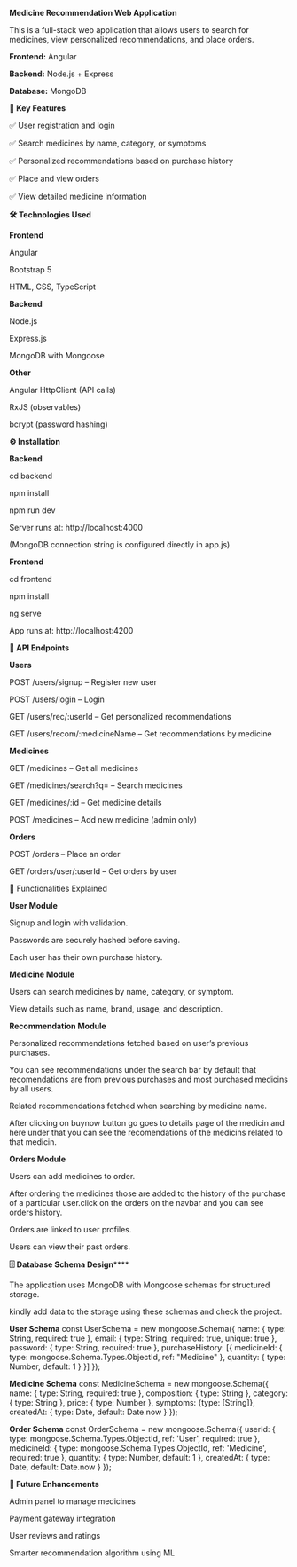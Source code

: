**Medicine Recommendation Web Application**

This is a full-stack web application that allows users to search for medicines, view personalized recommendations, and place orders.

**Frontend:** Angular

**Backend:** Node.js + Express

**Database:** MongoDB

**🚀 Key Features**

✅ User registration and login

✅ Search medicines by name, category, or symptoms

✅ Personalized recommendations based on purchase history

✅ Place and view orders

✅ View detailed medicine information

**🛠️ Technologies Used**

**Frontend**

Angular

Bootstrap 5

HTML, CSS, TypeScript

**Backend**

Node.js

Express.js

MongoDB with Mongoose

**Other**

Angular HttpClient (API calls)

RxJS (observables)

bcrypt (password hashing)

**⚙️ Installation**

**Backend**

cd backend

npm install

npm run dev


Server runs at: http://localhost:4000

(MongoDB connection string is configured directly in app.js)

**Frontend**

cd frontend

npm install

ng serve


App runs at: http://localhost:4200

**📡 API Endpoints**

**Users**

POST /users/signup – Register new user

POST /users/login – Login

GET /users/rec/:userId – Get personalized recommendations

GET /users/recom/:medicineName – Get recommendations by medicine

**Medicines**

GET /medicines – Get all medicines

GET /medicines/search?q= – Search medicines

GET /medicines/:id – Get medicine details

POST /medicines – Add new medicine (admin only)

**Orders**

POST /orders – Place an order

GET /orders/user/:userId – Get orders by user

📖 Functionalities Explained

**User Module**

Signup and login with validation.

Passwords are securely hashed before saving.

Each user has their own purchase history.

**Medicine Module**

Users can search medicines by name, category, or symptom.

View details such as name, brand, usage, and description.

**Recommendation Module**

Personalized recommendations fetched based on user’s previous purchases.

You can see recommendations under the search bar by default that recomendations are from previous purchases and most purchased medicins by all users.

Related recommendations fetched when searching by medicine name.

After clicking on buynow button go goes to details page of the medicin and here under that you can see the recomendations of the medicins related to that medicin.

**Orders Module**

Users can add medicines to order.

After ordering the medicines those are added to the history of the purchase of a particular user.click on the orders on the navbar and you can see orders history.

Orders are linked to user profiles.

Users can view their past orders.

**🗄️ Database Schema Design******

The application uses MongoDB with Mongoose schemas for structured storage.

kindly add data to the storage using these schemas and check the project.

**User Schema**
const UserSchema = new mongoose.Schema({
  name: { type: String, required: true },
  email: { type: String, required: true, unique: true },
  password: { type: String, required: true },
  purchaseHistory: [{
    medicineId: { type: mongoose.Schema.Types.ObjectId, ref: "Medicine" },
    quantity: { type: Number, default: 1 }
  }]
});

**Medicine Schema**
const MedicineSchema = new mongoose.Schema({
  name: { type: String, required: true },
  composition: { type: String },
  category: { type: String },
  price: { type: Number },
  symptoms: {type: [String]},
  createdAt: { type: Date, default: Date.now }
});

**Order Schema**
const OrderSchema = new mongoose.Schema({
  userId: { type: mongoose.Schema.Types.ObjectId, ref: 'User', required: true },
  medicineId: { type: mongoose.Schema.Types.ObjectId, ref: 'Medicine', required: true },
  quantity: { type: Number, default: 1 },
  createdAt: { type: Date, default: Date.now }
});



**🔮 Future Enhancements**

Admin panel to manage medicines

Payment gateway integration

User reviews and ratings

Smarter recommendation algorithm using ML
